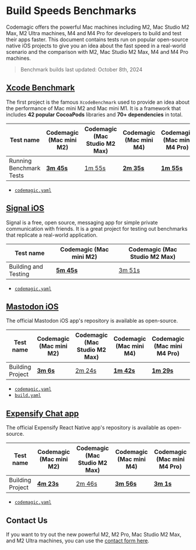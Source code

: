 # Build Speeds Benchmarks

Codemagic offers the powerful Mac machines including M2, Mac Studio M2 Max, M2 Ultra machines, M4 and M4 Pro for developers to build and test their apps faster. This document contains tests run on popular open-source native iOS projects to give you an idea about the fast speed in a real-world scenario and the comparison with M2, Mac Studio M2 Max, M4 and M4 Pro machines.

> Benchmark builds last updated: October 8th, 2024

## [Xcode Benchmark](https://github.com/codemagic-ci-cd/codemagic-benchmarks-projects-xcodeBenchmark/tree/master)

The first project is the famous `XcodeBenchmark` used to provide an idea about the performance of Mac mini M2 and Mac mini M1. It is a framework that includes **42 popular CocoaPods** libraries and **70+ dependencies** in total.

**Test name** | **Codemagic (Mac mini M2)** | **Codemagic (Mac Studio M2 Max)** | **Codemagic (Mac mini M4)** | **Codemagic (Mac mini M4 Pro)**
--- | --- | --- | --- | ---
Running Benchmark Tests | [**3m 45s**](https://codemagic.io/app/65a681d3ce3bc23535e15f5e/build/66167c6ec43448ce8901e144) | [1m 55s](https://codemagic.io/app/65a681d3ce3bc23535e15f5e/build/6705025a11c8161bba66419d) | [**2m 35s**](https://codemagic.io/app/65a681d3ce3bc23535e15f5e/build/67ada648d5e5fc402a5d8d65) | [**1m 55s**](https://codemagic.io/app/65a681d3ce3bc23535e15f5e/build/67ada5ec9db86a6dda96f61b)

- [`codemagic.yaml`](https://github.com/codemagic-ci-cd/codemagic-benchmarks-projects-xcodeBenchmark/blob/master/codemagic.yaml)

## [Signal iOS](https://github.com/codemagic-ci-cd/codemagic-benchmarks-projects-signal_ios)

Signal is a free, open source, messaging app for simple private communication with friends. It is a great project for testing out benchmarks that replicate a real-world application.

**Test name** | **Codemagic (Mac mini M2)** | **Codemagic (Mac Studio M2 Max)**
--- | --- | ---
Building and Testing | [**5m 45s**](https://codemagic.io/app/65a69265a20054f6b1f50029/build/67050a2e7faecbf7ee39fbcd) | [3m 51s](https://codemagic.io/app/65a69265a20054f6b1f50029/build/67050799b135571c9d296673) 

- [`codemagic.yaml`](https://github.com/codemagic-ci-cd/codemagic-benchmarks-projects-signal_ios/blob/main/codemagic.yaml)

## [Mastodon iOS](https://github.com/codemagic-ci-cd/codemagic-benchmarks-projects-mastodon-ios)

The official Mastodon iOS app's repository is available as open-source.

**Test name** | **Codemagic (Mac mini M2)** | **Codemagic (Mac Studio M2 Max)** | **Codemagic (Mac mini M4)** | **Codemagic (Mac mini M4 Pro)**| GitHub Actions 
--- | --- | --- | --- | --- | ---
Building Project | [**3m 6s**](https://codemagic.io/app/65a42cf8f3786c75977de546/build/66167cc8f33970f5ab6b0803) | [2m 24s](https://codemagic.io/app/65a42cf8f3786c75977de546/build/670444ac910902d4e4cfce46) | [**1m 42s**](https://codemagic.io/app/65a42cf8f3786c75977de546/build/67accb9b300c3f169e4bac01) | [**1m 29s**](https://codemagic.io/app/65a42cf8f3786c75977de546/build/67acc9fa766d68168119eecc) | [9m 3s](https://github.com/codemagic-ci-cd/codemagic-benchmarks-projects-mastodon-ios/actions/runs/7585480789)

- [`codemagic.yaml`](https://github.com/codemagic-ci-cd/codemagic-benchmarks-projects-mastodon-ios/blob/develop/codemagic.yaml)
- [`build.yaml`](https://github.com/codemagic-ci-cd/codemagic-benchmarks-projects-mastodon-ios/blob/develop/.github/workflows/build.yml)

## [Expensify Chat app](https://github.com/codemagic-ci-cd/codemagic-benchmarks-project-expensify_chat_app)

The official Expensify React Native app's repository is available as open-source.

**Test name** | **Codemagic (Mac mini M2)** | **Codemagic (Mac Studio M2 Max)** | **Codemagic (Mac mini M4)** | **Codemagic (Mac mini M4 Pro)**
--- | --- | --- | --- | ---
Building Project | [**4m 23s**](https://codemagic.io/app/660936c197f2bee5b7353663/build/673654731bd5c81d4bac8598) | [2m 46s](https://codemagic.io/app/660936c197f2bee5b7353663/build/67365494bdb50729da7ac73a) | [**3m 56s**](https://codemagic.io/app/660936c197f2bee5b7353663/build/67acc37c97e6a0538526180a) | [**3m 1s**](https://codemagic.io/app/660936c197f2bee5b7353663/build/67acc2f30de29e74152c81cc) 

- [`codemagic.yaml`](https://github.com/codemagic-ci-cd/codemagic-benchmarks-project-expensify_chat_app/blob/main/codemagic.yaml)

## Contact Us
If you want to try out the new powerful M2, M2 Pro, Mac Studio M2 Max, and M2 Ultra machines, you can use the [contact form here](https://codemagic.io/contact/).
